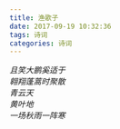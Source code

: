 ```yaml
---
title: 渔歌子
date: 2017-09-19 10:32:36
tags: 诗词
categories: 诗词
---
```


*且笑大鹏奚适于*  
*翱翔蓬蒿时聚散*  
*青云天*  
*黄叶地*  
*一场秋雨一阵寒*

